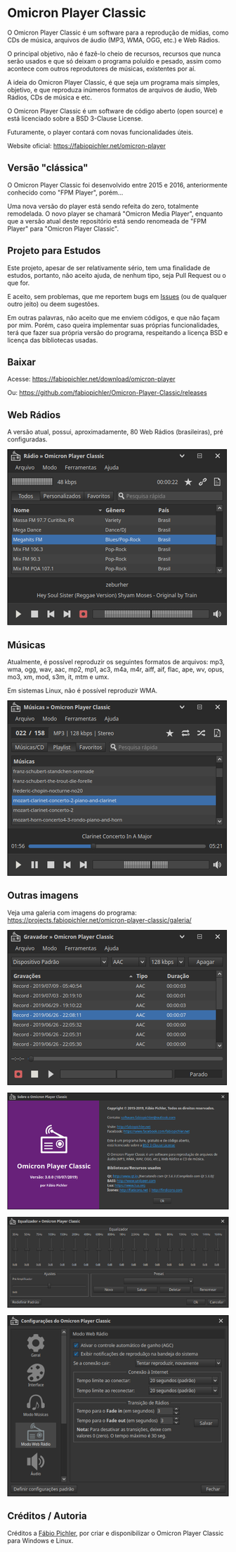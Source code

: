 # Omicron Player Classic
O Omicron Player Classic é um software para a reprodução de mídias, como CDs de música, arquivos de áudio (MP3, WMA, OGG, etc.) e Web Rádios.

O principal objetivo, não é fazê-lo cheio de recursos, recursos que nunca serão usados e que só deixam o programa poluído e pesado, assim como acontece com outros reprodutores de músicas, existentes por aí.

A ideia do Omicron Player Classic, é que seja um programa mais simples, objetivo, e que reproduza inúmeros formatos de arquivos de áudio, Web Rádios, CDs de música e etc.

O Omicron Player Classic é um software de código aberto (open source) e está licenciado sobre a BSD 3-Clause License.

Futuramente, o player contará com novas funcionalidades úteis.

Website oficial: https://fabiopichler.net/omicron-player


## Versão "clássica"
O Omicron Player Classic foi desenvolvido entre 2015 e 2016, anteriormente conhecido como "FPM Player", porém...


Uma nova versão do player está sendo refeita do zero, totalmente remodelada. O novo player se chamará "Omicron Media Player", enquanto que a versão atual deste repositório está sendo renomeada de "FPM Player" para "Omicron Player Classic".


## Projeto para Estudos
Este projeto, apesar de ser relativamente sério, tem uma finalidade de estudos, portanto, não aceito ajuda, de nenhum tipo, seja Pull Request ou o que for.

E aceito, sem problemas, que me reportem bugs em [Issues](https://github.com/fabiopichler/Omicron-Player-Classic/issues) (ou de qualquer outro jeito) ou deem sugestões.

Em outras palavras, não aceito que me enviem códigos, e que não façam por mim. Porém, caso queira implementar suas próprias funcionalidades, terá que fazer sua própria versão do programa, respeitando a licença BSD e licença das bibliotecas usadas.


## Baixar
Acesse: https://fabiopichler.net/download/omicron-player

Ou: https://github.com/fabiopichler/Omicron-Player-Classic/releases


## Web Rádios
A versão atual, possui, aproximadamente, 80 Web Rádios (brasileiras), pré configuradas.

![Rádios](/screenshots/screenshot-001.png?raw=true)


## Músicas
Atualmente, é possível reproduzir os seguintes formatos de arquivos: mp3, wma, ogg, wav, aac, mp2, mp1, ac3, m4a, m4r, aiff, aif, flac, ape, wv, opus, mo3, xm, mod, s3m, it, mtm e umx.

Em sistemas Linux, não é possível reproduzir WMA.

![Músicas](/screenshots/screenshot-002.png?raw=true)


## Outras imagens
Veja uma galeria com imagens do programa: https://projects.fabiopichler.net/omicron-player-classic/galeria/

![Gravador](/screenshots/screenshot-003.png?raw=true)

![Sobre](/screenshots/screenshot-004.png?raw=true)

![Equalizador](/screenshots/screenshot-005.png?raw=true)

![Configurações](/screenshots/screenshot-006.png?raw=true)


## Créditos / Autoria
Créditos a [Fábio Pichler](http://fabiopichler.net), por criar e disponibilizar o Omicron Player Classic para Windows e Linux.
